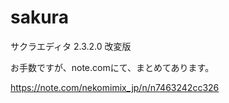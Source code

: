 # sakura
サクラエディタ 2.3.2.0 改変版

お手数ですが、note.comにて、まとめてあります。

https://note.com/nekomimix_jp/n/n7463242cc326
